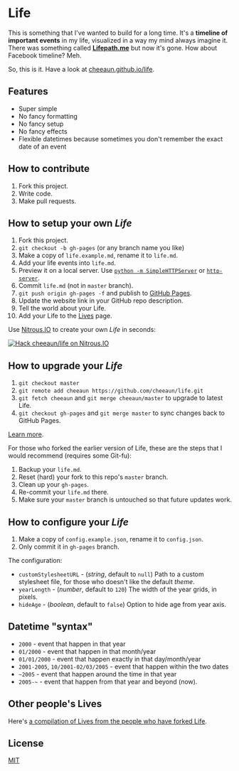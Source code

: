 Life
====

This is something that I've wanted to build for a long time. It's a **timeline of important events** in my life, visualized in a way my mind always imagine it. There was something called [**Lifepath.me**](http://dcurt.is/facebook-timelines-and-lifepath-me-4) but now it's gone. How about Facebook timeline? Meh.

So, this is it. Have a look at [cheeaun.github.io/life](http://cheeaun.github.io/life).

Features
--------

- Super simple
- No fancy formatting
- No fancy setup
- No fancy effects
- Flexible datetimes because sometimes you don't remember the exact date of an event

How to contribute
-----------------

1. Fork this project.
2. Write code.
3. Make pull requests.

How to setup your own *Life*
----------------------------

1. Fork this project.
2. `git checkout -b gh-pages` (or any branch name you like)
3. Make a copy of `life.example.md`, rename it to `life.md`.
4. Add your life events into `life.md`.
5. Preview it on a local server. Use [`python -m SimpleHTTPServer`](http://docs.python.org/2/library/simplehttpserver.html) or [`http-server`](https://github.com/nodeapps/http-server).
6. Commit `life.md` (not in `master` branch).
7. `git push origin gh-pages -f` and publish to [GitHub Pages](http://pages.github.com/).
8. Update the website link in your GitHub repo description.
9. Tell the world about your Life.
10. Add your Life to the [Lives](https://github.com/cheeaun/life/wiki/Lives) page.

Use [Nitrous.IO](https://www.nitrous.io/?utm_source=github.com&utm_campaign=Life&utm_medium=hackonnitrous) to create your own *Life* in seconds:

[![Hack cheeaun/life on Nitrous.IO](https://d3o0mnbgv6k92a.cloudfront.net/assets/hack-l-v1-3cc067e71372f6045e1949af9d96095b.png)](https://www.nitrous.io/hack_button?source=embed&runtime=nodejs&repo=cheeaun%2Flife&file_to_open=README)

How to upgrade your *Life*
--------------------------

1. `git checkout master`
2. `git remote add cheeaun https://github.com/cheeaun/life.git`
3. `git fetch cheeaun` and `git merge cheeaun/master` to upgrade to latest Life.
4. `git checkout gh-pages` and `git merge master` to sync changes back to GitHub Pages.

[Learn more](https://help.github.com/articles/fork-a-repo).

For those who forked the earlier version of Life, these are the steps that I would recommend (requires some Git-fu):

1. Backup your `life.md`.
2. Reset (hard) your fork to this repo's `master` branch.
3. Clean up your `gh-pages`.
4. Re-commit your `life.md` there.
5. Make sure your `master` branch is untouched so that future updates work.

How to configure your *Life*
----------------------------

1. Make a copy of `config.example.json`, rename it to `config.json`.
2. Only commit it in `gh-pages` branch.

The configuration:

- `customStylesheetURL` - (*string*, default to `null`) Path to a custom stylesheet file, for those who doesn't like the default *theme*.
- `yearLength` - (*number*, default to `120`) The width of the year grids, in pixels.
- `hideAge` - (*boolean*, default to `false`) Option to hide age from year axis.

Datetime "syntax"
-----------------

- `2000` - event that happen in that year
- `01/2000` - event that happen in that month/year
- `01/01/2000` - event that happen exactly in that day/month/year
- `2001-2005`, `10/2001-02/03/2005` - event that happen within the two dates
- `~2005` - event that happen around the time in that year
- `2005-~` - event that happen from that year and beyond (now).

Other people's Lives
--------------------

Here's [a compilation of Lives from the people who have forked Life](https://github.com/cheeaun/life/wiki/Lives).

License
-------

[MIT](http://cheeaun.mit-license.org/)

